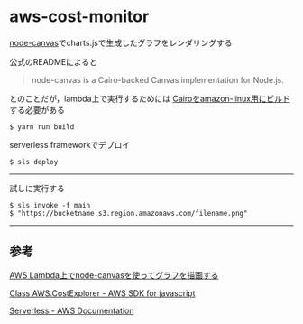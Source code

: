 # aws-cost-monitor


[node-canvas](https://github.com/Automattic/node-canvas)でcharts.jsで生成したグラフをレンダリングする

公式のREADMEによると
> node-canvas is a Cairo-backed Canvas implementation for Node.js.

とのことだが，lambda上で実行するためには
[Cairoをamazon-linux用にビルド](https://github.com/Automattic/node-canvas/issues/1231)する必要がある
```
$ yarn run build
```


serverless frameworkでデプロイ
```
$ sls deploy
```


- - -

試しに実行する
```
$ sls invoke -f main
$ "https://bucketname.s3.region.amazonaws.com/filename.png"
```

- - -
## 参考
[AWS Lambda上でnode-canvasを使ってグラフを描画する](https://tech.studyplus.co.jp/entry/2019/02/25/095548)

[Class AWS.CostExplorer - AWS SDK for javascript](https://docs.aws.amazon.com/AWSJavaScriptSDK/latest/AWS/CostExplorer.html#getCostAndUsage-property)

[Serverless - AWS Documentation](https://serverless.com/framework/docs/providers/aws/)
